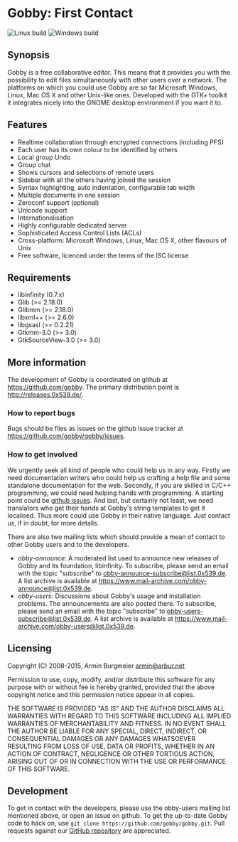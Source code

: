 # Gobby: First Contact

![Linux build](https://github.com/gobby/gobby/workflows/Linux%20build/badge.svg)
![Windows build](https://github.com/gobby/gobby/workflows/Windows%20build/badge.svg)

## Synopsis

Gobby is a free collaborative editor. This means that it
provides you with the possibility to edit files simultaneously
with other users over a network. The platforms on which you could use
Gobby are so far Microsoft Windows, Linux, Mac OS X and other
Unix-like ones. Developed with the GTK+ toolkit it integrates
nicely into the GNOME desktop environment if you want it to.

## Features

- Realtime collaboration through encrypted connections (including PFS)
- Each user has its own colour to be identified by others
- Local group Undo
- Group chat
- Shows cursors and selections of remote users
- Sidebar with all the others having joined the session
- Syntax highlighting, auto indentation, configurable tab
  width
- Multiple documents in one session
- Zeroconf support (optional)
- Unicode support
- Internationalisation
- Highly configurable dedicated server
- Sophisticated Access Control Lists (ACLs)
- Cross-platform: Microsoft Windows, Linux, Mac OS X, other
  flavours of Unix
- Free software, licenced under the terms of the ISC license

## Requirements

- libinfinity (0.7.x)
- Glib (>= 2.18.0)
- Glibmm (>= 2.18.0)
- libxml++ (>= 2.6.0)
- libgsasl (>= 0.2.21)
- Gtkmm-3.0 (>= 3.0)
- GtkSourceView-3.0 (>= 3.0)

## More information

The development of Gobby is coordinated on github at <https://github.com/gobby>.
The primary distribution point is <http://releases.0x539.de/>.

### How to report bugs

Bugs should be files as issues on the github issue tracker at
<https://github.com/gobby/gobby/issues>. 

### How to get involved

We urgently seek all kind of people who could help us in any
way. Firstly we need documentation writers who could help us
crafting a help file and some standalone documentation for the
web. Secondly, if you are skilled in C/C++ programming, we could
need helping hands with programming. A starting point could be
[github issues](https://github.com/gobby/gobby.git).
And last, but certainly not least, we need translators
who get their hands at Gobby's string templates to get it
localised. Thus more could use Gobby in their native language.
Just contact us, if in doubt, for more details.

There are also two mailing lists which should provide a mean
of contact to other Gobby users and to the developers.

- *obby-announce*: A moderated list used to announce new
  releases of Gobby and its foundation, libinfinity. To subscribe,
  please send an email with the topic "subscribe" to
  <obby-announce-subscribe@list.0x539.de>. A list archive is
  available at <https://www.mail-archive.com/obby-announce@list.0x539.de>.
- *obby-users*: Discussions about Gobby's usage and
  installation problems. The announcements are also posted
  there. To subscribe, please send an email with the topic
  "subscribe" to <obby-users-subscribe@list.0x539.de>. A list
  archive is available at <https://www.mail-archive.com/obby-users@list.0x539.de>.

## Licensing

Copyright (C) 2008-2015, Armin Burgmeier <armin@arbur.net>

Permission to use, copy, modify, and/or distribute this software for any
purpose with or without fee is hereby granted, provided that the above
copyright notice and this permission notice appear in all copies.

THE SOFTWARE IS PROVIDED "AS IS" AND THE AUTHOR DISCLAIMS ALL WARRANTIES
WITH REGARD TO THIS SOFTWARE INCLUDING ALL IMPLIED WARRANTIES OF
MERCHANTABILITY AND FITNESS. IN NO EVENT SHALL THE AUTHOR BE LIABLE FOR
ANY SPECIAL, DIRECT, INDIRECT, OR CONSEQUENTIAL DAMAGES OR ANY DAMAGES
WHATSOEVER RESULTING FROM LOSS OF USE, DATA OR PROFITS, WHETHER IN AN
ACTION OF CONTRACT, NEGLIGENCE OR OTHER TORTIOUS ACTION, ARISING OUT OF
OR IN CONNECTION WITH THE USE OR PERFORMANCE OF THIS SOFTWARE.

## Development

To get in contact with the developers, please use the obby-users mailing
list mentioned above, or open an issue on github. To get the up-to-date
Gobby code to hack on, use `git clone https://github.com/gobby/gobby.git`.
Pull requests against our [GitHub repository](https://github.com/gobby/gobby)
are appreciated.
